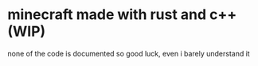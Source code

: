 # minecraft made with rust and c++ (WIP)

none of the code is documented so good luck, even i barely understand it
